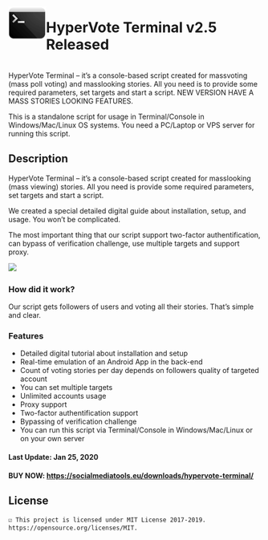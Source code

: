 <img src="https://raw.githubusercontent.com/socialmediatools/HyperVote-Terminal/master/terminal-icon.png" width=75 align=left> <h1>HyperVote Terminal v2.5 Released</h1>
<br>
HyperVote Terminal – it’s a console-based script created for massvoting (mass poll voting) and masslooking stories. All you need is to provide some required parameters, set targets and start a script. 
NEW VERSION HAVE A MASS STORIES LOOKING FEATURES.

This is a standalone script for usage in Terminal/Console in Windows/Mac/Linux OS systems. You need a PC/Laptop or VPS server for running this script.

## Description
HyperVote Terminal – it’s a console-based script created for masslooking (mass viewing) stories. All you need is provide some required parameters, set targets and start a script.

We created a special detailed digital guide about installation, setup, and usage. You won’t be complicated.

The most important thing that our script support two-factor authentification, can bypass of verification challenge, use multiple targets and support proxy.

![](https://raw.githubusercontent.com/socialmediatools/hypervote-terminal-v2.2/master/hypervote-terminal-released.png)

### How did it work?
Our script gets followers of users and voting all their stories. That’s simple and clear.

### Features
- Detailed digital tutorial about installation and setup
- Real-time emulation of an Android App in the back-end
- Count of voting stories per day depends on followers quality of targeted account
- You can set multiple targets
- Unlimited accounts usage
- Proxy support
- Two-factor authentification support
- Bypassing of verification challenge
- You can run this script via Terminal/Console in Windows/Mac/Linux or on your own server

#### Last Update: Jan 25, 2020
#### BUY NOW: https://socialmediatools.eu/downloads/hypervote-terminal/

## License
	☑ This project is licensed under MIT License 2017-2019. https://opensource.org/licenses/MIT.


